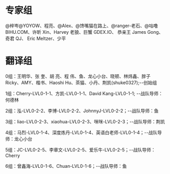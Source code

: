 # 专家组

@梓岑@YOYOW、程亮、@Alex、@馋嘴猫在路上、@ranger-老石、@咕噜 BIHU.COM、许昕 Xin、Harvey 老狼、巨蟹 GDEX.IO、 恭亲王 James Gong、奇君 QJ、
Eric Meltzer、少平

# 翻译组

0组：王明华、张  奎、胡  亮、程 伟、鱼、龙心小台、晓顿、林炜鑫、胖子Ricky、AMY、楷书、Haoshi Hu、茶猫、小丹、荆凯(shuke0327);--创始组

1组：Cherry-LVL0-1-1、方凯-LVL0-1-1、David Kang-LVL0-1-1; --战队导师：何德林

2组：泓-LVL0-2-2、李博-LVL0-2-2、JohnnyJ-LVL0-2-2；--战队导师：鱼

3组：liao-LVL0-2-3、xiaohua-LVL0-2-3、咪咪-LVL0-2-3；--战队导师：荆凯

4组：马烈-LVL0-1-4、深度炼丹-LVL0-1-4、英语白老师-LVL0-1-4；--战队导师：龙心小台

5组：JC-LVL0-2-5、李章文-LVL0-2-5、爱乐牛-LVL0-2-5；--战队导师：Cherry

6组：曾鑫海-LVL0-1-6、Chuan-LVL0-1-6；--战队导师：鱼

